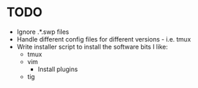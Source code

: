 TODO
======================

* Ignore .*.swp files
* Handle different config files for different versions - i.e. tmux
* Write installer script to install the software bits I like:
  * tmux
  * vim
    * Install plugins
  * tig
